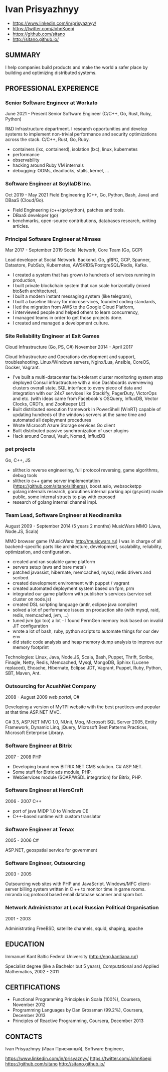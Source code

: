 # Ivan Prisyazhnyy

- https://www.linkedin.com/in/prisyaznyy/
- https://twitter.com/JohnKoepi
- https://github.com/sitano
- http://sitano.github.io/

## SUMMARY

I help companies build products and make the world a safer place by building
and optimizing distributed systems.

## PROFESSIONAL EXPERIENCE

### Senior Software Engineer at Workato

June 2021 - Present
Senior Software Engineer (C/C++, Go, Rust, Ruby, Python)

R&D Infrastructure department. I research opportunities and develop systems to
implement non-trivial performance and security optimizations across the stack.
C/C++, Rust, Go, Ruby.

- containers (lxc, containerd), isolation (lxc), linux, kubernetes
- performance
- observability
- hacking around Ruby VM internals
- debugging: OOMs, deadlocks, stalls, kernel, ...

### Software Engineer at ScyllaDB Inc.

Oct 2019 - May 2021
Field Engineering (C++, Go, Python, Bash, Java) and DBaaS (Cloud/Go).

- Field Engineering (c++/go/python), patches and tools.
- DBaaS developer (go)
- benchmarks, open-source contributions, databases research, writing articles.

### Principal Software Engineer at Nimses

Mar 2017 - September 2019
Social Network, Core Team (Go, GCP)

Lead developer at Social Network. Backend.
Go, gRPC, GCP, Spanner, Datastore, PubSub, Kubernetes, AWS/RDS/PostgreSQL/Redis, Kafka.

- I created a system that has grown to hundreds of services running in production,
- I built private blockchain system that can scale horizontally (mixed btc&eth architecture),
- I built a modern instant messaging system (like telegram),
- I built a baseline library for microservices, founded coding standards,
- I led the migration from AWS to the Google Cloud Platform,
- I interviewed people and helped others to learn concurrency,
- I managed teams in order to get those projects done.
- I created and managed a development culture.

### Site Reliability Engineer at Exit Games

Cloud Infrastructure (Go, PS, C#)
November 2014 - April 2017

Cloud Infrastructure and Operations development and support, troubleshooting.
Linux/Windows servers, Nginx/Lua, Ansible, CoreOS, Docker, Vagrant.

- I've built a multi-datacenter fault-tolerant cluster monitoring system atop
  deployed Consul infrastructure with a nice Dashboards overviewing clusters
  overall state, SQL interface to every piece of data and integration with our
  24x7 services like Stackify, PagerDuty, VictorOps and etc.
  (with ideas came from Facebook`s OSQuery, InfluxDB, Vector Clocks, CRDTs,
  and ZooKeeper LE)
- Built distributed execution framework in PowerShell (WinRT) capable of
  updating hundreds of the windows servers at the same time and automated
  all deployment procedures
- Wrote Microsoft Azure Storage services Go client
- Built distributed passive synchronization of user plugins
- Hack around Consul, Vault, Nomad, InfluxDB

### pet projects

Go, C++, JS

- slither.io reverse engineering, full protocol reversing, game algorithms, debug tools
- slither.io c++ game server implementation (https://github.com/sitano/slitherss),
  boost.asio, websocketpp
- golang internals research, goroutines internal parking api (gsysint) made
  public, some internal structs to play with exposed
- research of golang internal channel impl.

### Team Lead, Software Engineer at Neodinamika

August 2009 - September 2014 (5 years 2 months)
MusicWars MMO (Java, Node.JS, Scala)

MMO browser game (MusicWars: http://musicwars.ru)
I was in charge of all backend-specific parts like architecture, development,
scalability, reliability, optimization, and configuration.

- created and ran scalable game platform
- servers setup (aws and bare metal)
- patched javassist, hibernate, memcached, mysql, redis drivers and scribed.
- created development environment with puppet / vagrant
- created automated deployment system based on fpm, prm
- integrated our game platform with publisher's services (service set cluster on node.js)
- created DSL scripting language (antlr, eclipse java compiler)
- solved a lot of performance issues on production site (with mysql, raid, redis, memcached, jvm, ...)
- tuned jvm (gc too) a lot - I found PermGen memory leak based on invalid JIT configuration
- wrote a lot of bash, ruby, python scripts to automate things for our dev env
- did static code analysis and heap memory dump analysis to improve our memory footprint

Technologies: Linux, Java, Node.JS, Scala, Bash, Puppet, Thrift, Scribe, Finagle, Netty, Redis,
              Memcached, Mysql, MongoDB, Sphinx (Lucene replaced), Ehcache, Hibernate, Eclipse JDT,
              Vagrant, Puppet, Ruby, Python, SBT, Maven, Ant.

### Outsourcing for AcushNet Company

2008 - August 2009
_web portal_, C#

Developing a version of MyTPI website with the best practices and popular
at that time ASP.NET MVC.

C# 3.5, ASP.NET MVC 1.0, NUnit, Moq, Microsoft SQL Server 2005,
Entity Framework, Dynamic Linq, jQuery, Microsoft Best Patterns
Practices, Microsoft Enterprise Library.

### Software Engineer at Bitrix

2007 - 2008
PHP

- Developing brand new BITRIX.NET CMS solution. C# ASP.NET.
- Some stuff for Bitrix ads module, PHP.
- WebServices module (SOAP/WSDL integration) for Bitrix, PHP.

### Software Engineer at HeroCraft

2006 - 2007
C++

- port of java MIDP 1.0 to Windows CE
- C++-based runtime with custom translator

### Software Engineer at Tenax

2005 - 2006
C#

ASP.NET, geospatial service for government

### Software Engineer, Outsourcing

2003 - 2005

Outsourcing web sites with PHP and JavaScript.
Windows/MFC client-server billing system written in C ++
to monitor time in game rooms. miranda icq protocol
based email database scanner and spam bot.

### Network Administrator at Local Russian Political Organisation

2001 - 2003

Administrating FreeBSD, satellite channels, squid, shaping, apache

## EDUCATION

Immanuel Kant Baltic Federal University (http://eng.kantiana.ru/)

Specialist degree (like a Bachelor but 5 years),
Computational and Applied Mathematics, 2002 - 2011

## CERTIFICATIONS

- Functional Programming Principles in Scala (100%), Coursera, November 2012
- Programming Languages by Dan Grossman (99.2%), Coursera, December 2013
- Principles of Reactive Programming, Coursera, December 2013

## CONTACTS

Ivan Prisyazhnyy (Иван Присяжный),
Software Engineer,

https://www.linkedin.com/in/prisyaznyy/
https://twitter.com/JohnKoepi
https://github.com/sitano
http://sitano.github.io/
